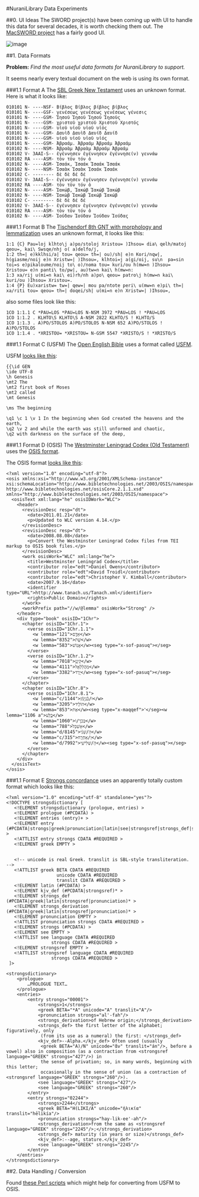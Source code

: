 #NuraniLibrary Data Experiments

##0. UI Ideas
The SWORD project(s) have been coming up with UI to handle this data for several decades, it is worth checking them out.  The [MacSWORD project](http://www.macsword.com/tour/) has a fairly good UI.

![image](http://www.eloquent-bible-study.eu/macsword2/screenshots/MS2_ParallelWithCommentariesAndHebrew.png)


##1. Data Formats

**Problem:** *Find the most useful data formats for NuraniLibrary to support.*

It seems nearly every textual document on the web is using its own format.

###1.1 Format A
The [SBL Greek New Testament](http://www.sblgnt.com/) uses an unknown format.  Here is what it looks like:

	010101 N- ----NSF- Βίβλος Βίβλος βίβλος βίβλος
	010101 N- ----GSF- γενέσεως γενέσεως γενέσεως γένεσις
	010101 N- ----GSM- Ἰησοῦ Ἰησοῦ Ἰησοῦ Ἰησοῦς
	010101 N- ----GSM- χριστοῦ χριστοῦ Χριστοῦ Χριστός
	010101 N- ----GSM- υἱοῦ υἱοῦ υἱοῦ υἱός
	010101 N- ----GSM- Δαυὶδ Δαυὶδ Δαυίδ Δαυίδ
	010101 N- ----GSM- υἱοῦ υἱοῦ υἱοῦ υἱός
	010101 N- ----GSM- Ἀβραάμ. Ἀβραάμ Ἀβραάμ Ἀβραάμ
	010102 N- ----NSM- Ἀβραὰμ Ἀβραὰμ Ἀβραάμ Ἀβραάμ
	010102 V- 3AAI-S-- ἐγέννησεν ἐγέννησεν ἐγέννησε(ν) γεννάω
	010102 RA ----ASM- τὸν τὸν τόν ὁ
	010102 N- ----ASM- Ἰσαάκ, Ἰσαάκ Ἰσαάκ Ἰσαάκ
	010102 N- ----NSM- Ἰσαὰκ Ἰσαὰκ Ἰσαάκ Ἰσαάκ
	010102 C- -------- δὲ δὲ δέ δέ
	010102 V- 3AAI-S-- ἐγέννησεν ἐγέννησεν ἐγέννησε(ν) γεννάω
	010102 RA ----ASM- τὸν τὸν τόν ὁ
	010102 N- ----ASM- Ἰακώβ, Ἰακώβ Ἰακώβ Ἰακώβ
	010102 N- ----NSM- Ἰακὼβ Ἰακὼβ Ἰακώβ Ἰακώβ
	010102 C- -------- δὲ δὲ δέ δέ
	010102 V- 3AAI-S-- ἐγέννησεν ἐγέννησεν ἐγέννησε(ν) γεννάω
	010102 RA ----ASM- τὸν τὸν τόν ὁ
	010102 N- ----ASM- Ἰούδαν Ἰούδαν Ἰούδαν Ἰούδας

###1.1 Format B
The [Tischendorf 8th GNT with morphology and lemmatization](https://github.com/morphgnt/tischendorf) uses an unknown format, it looks like this:

	1:1 {C} Pau=loj klhto\j a)po/stoloj Xristou= )Ihsou= dia\ qelh/matoj qeou=, kai\ Swsqe/nhj o( a)delfo/j,
	1:2 th=| e)kklhsi/a| tou= qeou= th=| ou)/sh| e)n Kori/nqw|, h(giasme/noij e)n Xristw=| )Ihsou=, klhtoi=j a(gi/oij, su\n  pa=sin toi=s e)pikaloume/noij to\ o)/noma tou= kuri/ou h(mw=n )Ihsou= Xristou= e)n panti\ to/pw|, au)tw=n kai\ h(mw=n:
	1:3 xa/rij u(mi=n kai\ ei)rh/nh a)po\ qeou= patro\j h(mw=n kai\ kuri/ou )Ihsou= Xristou=.
	1:4 {P} Eu)xaristw= tw=| qew=| mou pa/ntote peri\ u(mw=n e)pi\ th=| xa/riti tou= qeou= th=| doqei/sh| u(mi=n e)n Xristw=| )Ihsou=,

also some files look like this:

	1CO 1:1.1 C *PAU=LOS *PAU=LOS N-NSM 3972 *PAU=LOS ! *PAU=LOS
	1CO 1:1.2 . KLHTO\S KLHTO\S A-NSM 2822 KLHTO/S ! KLHTO/S
	1CO 1:1.3 . A)PO/STOLOS A)PO/STOLOS N-NSM 652 A)PO/STOLOS ! A)PO/STOLOS
	1CO 1:1.4 . *XRISTOU= *XRISTOU= N-GSM 5547 *XRISTO/S ! *XRISTO/S


###1.1 Format C (USFM)
The [Open English Bible](http://openenglishbible.org/) uses a format called [USFM](http://paratext.ubs-translations.org/about/usfm).

USFM [looks like this](https://github.com/openenglishbible/Open-English-Bible/blob/master/sources/kent/usfm/01-Genesis.usfm):

	{{\id GEN
	\ide UTF-8
	\h Genesis
	\mt2 The
	\mt2 first book of Moses
	\mt2 called
	\mt Genesis
	 
	\ms The beginning
	 
	\q1 \c 1 \v 1 In the beginning when God created the heavens and the earth, 
	\q2 \v 2 and while the earth was still unformed and chaotic, 
	\q2 with darkness on the surface of the deep, 


###1.1 Format D (OSIS)
The [Westminster Leningrad Codex (Old Testament)](https://github.com/openscriptures/morphhb) uses the [OSIS format](http://www.bibletechnologies.net/osisCore.2.1.1.xsd).

The OSIS format [looks like this](https://github.com/openscriptures/morphhb/blob/master/wlc/1Chr.xml):

	<?xml version="1.0" encoding="utf-8"?>
	<osis xmlns:xsi="http://www.w3.org/2001/XMLSchema-instance" xsi:schemaLocation="http://www.bibletechnologies.net/2003/OSIS/namespace http://www.bibletechnologies.net/osisCore.2.1.1.xsd" xmlns="http://www.bibletechnologies.net/2003/OSIS/namespace">
	  <osisText xml:lang="he" osisIDWork="WLC">
	    <header>
	      <revisionDesc resp="dt">
	        <date>2011.01.21</date>
	        <p>Updated to WLC version 4.14.</p>
	      </revisionDesc>
	      <revisionDesc resp="dt">
	        <date>2008.08.08</date>
	        <p>Convert the Westminster Leningrad Codex files from TEI markup to OSIS book files.</p>
	      </revisionDesc>
	      <work osisWork="WLC" xml:lang="he">
	        <title>Westminster Leningrad Codex</title>
	        <contributor role="edt">Daniel Owens</contributor>
	        <contributor role="edt">David Troidl</contributor>
	        <contributor role="edt">Christopher V. Kimball</contributor>
	        <date>2007.9.16</date>
	        <identifier type="URL">http://www.tanach.us/Tanach.xml</identifier>
	        <rights>Public Domain</rights>
	      </work>
	      <workPrefix path="//w/@lemma" osisWork="Strong" />
	    </header>
	    <div type="book" osisID="1Chr">
	      <chapter osisID="1Chr.1">
	        <verse osisID="1Chr.1.1">
	          <w lemma="121">אָדָ֥ם</w>
	          <w lemma="8352">שֵׁ֖ת</w>
	          <w lemma="583">אֱנֽוֹשׁ</w><seg type="x-sof-pasuq">׃</seg>
	        </verse>
	        <verse osisID="1Chr.1.2">
	          <w lemma="7018">קֵינָ֥ן</w>
	          <w lemma="4111">מַהֲלַלְאֵ֖ל</w>
	          <w lemma="3382">יָֽרֶד</w><seg type="x-sof-pasuq">׃</seg>
	        </verse>
	      </chapter>
	      <chapter osisID="1Chr.8">
	        <verse osisID="1Chr.8.1">
	          <w lemma="c/1144">וּ/בִ֨נְיָמִ֔ן</w>
	          <w lemma="3205">הוֹלִ֖יד</w>
	          <w lemma="853">אֶת</w><seg type="x-maqqef">־</seg><w lemma="1106 a">בֶּ֣לַע</w>
	          <w lemma="1060">בְּכֹר֑/וֹ</w>
	          <w lemma="788">אַשְׁבֵּל֙</w>
	          <w lemma="d/8145">הַ/שֵּׁנִ֔י</w>
	          <w lemma="c/315">וְ/אַחְרַ֖ח</w>
	          <w lemma="d/7992">הַ/שְּׁלִישִֽׁי</w><seg type="x-sof-pasuq">׃</seg>
	        </verse>
	      </chapter>
	    </div>
	  </osisText>
	</osis>


###1.1 Format E
[Strongs concordance](https://github.com/morphgnt/strongs-dictionary-xml) uses an apparently totally custom format which looks like this:

	<?xml version="1.0" encoding="utf-8" standalone="yes"?>
	<!DOCTYPE strongsdictionary [
	   <!ELEMENT strongsdictionary (prologue, entries) >
	   <!ELEMENT prologue (#PCDATA) >
	   <!ELEMENT entries (entry)+ >
	   <!ELEMENT entry (#PCDATA|strongs|greek|pronunciation|latin|see|strongsref|strongs_def|strongs_derivation|kjv_def)* >
	   <!ATTLIST entry strongs CDATA #REQUIRED >
	   <!ELEMENT greek EMPTY >
	
	
	   <!-- unicode is real Greek. translit is SBL-style transliteration. -->
	   <!ATTLIST greek BETA CDATA #REQUIRED 
	                   unicode CDATA #REQUIRED 
	                   translit CDATA #REQUIRED >
	   <!ELEMENT latin (#PCDATA) >
	   <!ELEMENT kjv_def (#PCDATA|strongsref)* >
	   <!ELEMENT strongs_def (#PCDATA|greek|latin|strongsref|pronunciation)* >
	   <!ELEMENT strongs_derivation (#PCDATA|greek|latin|strongsref|pronunciation)* >
	   <!ELEMENT pronunciation EMPTY >
	   <!ATTLIST pronunciation strongs CDATA #REQUIRED >
	   <!ELEMENT strongs (#PCDATA) >
	   <!ELEMENT see EMPTY >
	   <!ATTLIST see language CDATA #REQUIRED
	                 strongs CDATA #REQUIRED >
	   <!ELEMENT strongsref EMPTY >
	   <!ATTLIST strongsref language CDATA #REQUIRED
	                 strongs CDATA #REQUIRED >
	 ]>
	
	<strongsdictionary>
	    <prologue>
	        …PROLOGUE TEXT…
	    </prologue>
	    <entries>
	        <entry strongs="00001">
	            <strongs>1</strongs>
	            <greek BETA="*A" unicode="Α" translit="A"/>
	            <pronunciation strongs="al'-fah"/>
	            <strongs_derivation>of Hebrew origin;</strongs_derivation>
	            <strongs_def> the first letter of the alphabet; figuratively, only
	             (from its use as a numeral) the first: </strongs_def>
	            <kjv_def>--Alpha.</kjv_def> Often used (usually
	             <greek BETA="A)/N" unicode="ἄν" translit="án"/>, before a vowel) also in composition (as a contraction from <strongsref language="GREEK" strongs="427"/>) in
	             the sense of privation; so, in many words, beginning with this letter;
	             occasionally in the sense of union (as a contraction of <strongsref language="GREEK" strongs="260"/>).
	            <see language="GREEK" strongs="427"/>
	            <see language="GREEK" strongs="260"/>
	        </entry>
	        <entry strongs="02244">
	            <strongs>2244</strongs>
	            <greek BETA="H(LIKI/A" unicode="ἡλικία" translit="hēlikía"/>
	            <pronunciation strongs="hay-lik-ee'-ah"/>
	            <strongs_derivation>from the same as <strongsref language="GREEK" strongs="2245"/>;</strongs_derivation>
	            <strongs_def> maturity (in years or size)</strongs_def>
	            <kjv_def>:--age, stature.</kjv_def>
	            <see language="GREEK" strongs="2245"/>
	        </entry>
	    </entries>
	</strongsdictionary>

##2. Data Handling / Conversion

Found [these Perl scripts](http://code.google.com/p/osis-converters/) which might help for converting from USFM to OSIS.